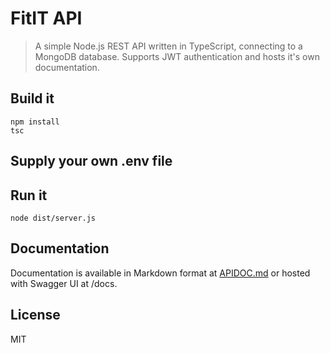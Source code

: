 # FitIT API

> A simple Node.js REST API written in TypeScript, connecting to a MongoDB database. Supports JWT authentication and hosts it's own documentation.

## Build it

```
npm install
tsc
```

## Supply your own .env file

## Run it

```
node dist/server.js
```

## Documentation

Documentation is available in Markdown format at [APIDOC.md](APIDOC.md) or hosted with Swagger UI at /docs.

## License

MIT
